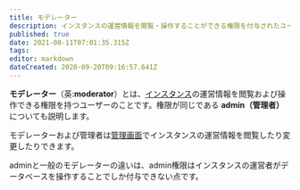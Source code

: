 ```yaml
---
title: モデレーター
description: インスタンスの運営情報を閲覧・操作することができる権限を付与されたユーザー。adminについても説明。
published: true
date: 2021-08-11T07:01:35.315Z
tags: 
editor: markdown
dateCreated: 2020-09-20T09:16:57.641Z
---
```


**モデレーター**（英:**moderator**）とは、[インスタンス](/instances)の運営情報を閲覧および操作できる権限を持つユーザーのことです。権限が同じである **admin（管理者）** についても説明します。

モデレーターおよび管理者は[管理画面](/function/page_admin)でインスタンスの運営情報を閲覧したり変更したりできます。

adminと一般のモデレーターの違いは、admin権限はインスタンスの運営者がデータベースを操作することでしか付与できない点です。
